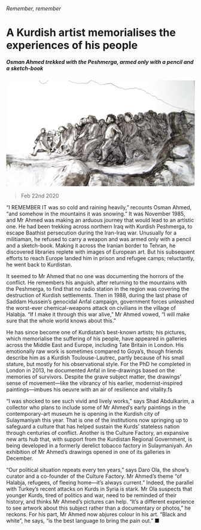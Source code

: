 ###### Remember, remember

# A Kurdish artist memorialises the experiences of his people 

##### Osman Ahmed trekked with the Peshmerga, armed only with a pencil and a sketch-book 

![image](images/20200222_BKP507.jpg) 

> Feb 22nd 2020 

“I REMEMBER IT was so cold and raining heavily,” recounts Osman Ahmed, “and somehow in the mountains it was snowing.” It was November 1985, and Mr Ahmed was making an arduous journey that would lead to an artistic one. He had been trekking across northern Iraq with Kurdish Peshmerga, to escape Baathist persecution during the Iran-Iraq war. Unusually for a militiaman, he refused to carry a weapon and was armed only with a pencil and a sketch-book. Making it across the Iranian border to Tehran, he discovered libraries replete with images of European art. But his subsequent efforts to reach Europe landed him in prison and refugee camps; reluctantly, he went back to Kurdistan.

It seemed to Mr Ahmed that no one was documenting the horrors of the conflict. He remembers his anguish, after returning to the mountains with the Peshmerga, to find that no radio station in the region was covering the destruction of Kurdish settlements. Then in 1988, during the last phase of Saddam Hussein’s genocidal Anfal campaign, government forces unleashed the worst-ever chemical-weapons attack on civilians in the village of Halabja. “If I make it through this war alive,” Mr Ahmed vowed, “I will make sure that the whole world knows about this.”


He has since become one of Kurdistan’s best-known artists; his pictures, which memorialise the suffering of his people, have appeared in galleries across the Middle East and Europe, including Tate Britain in London. His emotionally raw work is sometimes compared to Goya’s, though friends describe him as a Kurdish Toulouse-Lautrec, partly because of his small stature, but mostly for his observational style. For the PhD he completed in London in 2013, he documented Anfal in line-drawings based on the memories of survivors. Despite the grave subject matter, the drawings’ sense of movement—like the vibrancy of his earlier, modernist-inspired paintings—imbues his oeuvre with an air of resilience and vitality.fs

“I was shocked to see such vivid and lively works,” says Shad Abdulkarim, a collector who plans to include some of Mr Ahmed’s early paintings in the contemporary-art museum he is opening in the Kurdish city of Sulaymaniyah this year. That is one of the institutions now springing up to safeguard a culture that has helped sustain the Kurds’ stateless nation through centuries of conflict. Another is the Culture Factory, an expansive new arts hub that, with support from the Kurdistan Regional Government, is being developed in a formerly derelict tobacco factory in Sulaymaniyah. An exhibition of Mr Ahmed’s drawings opened in one of its galleries in December.

“Our political situation repeats every ten years,” says Daro Ola, the show’s curator and a co-founder of the Culture Factory. Mr Ahmed’s theme “of Halabja, refugees, of fleeing home—it’s always current.” Indeed, the parallel with Turkey’s recent attacks on Kurds in Syria is stark. Mr Ola suspects that younger Kurds, tired of politics and war, need to be reminded of their history, and thinks Mr Ahmed’s pictures can help. “It’s a different experience to see artwork about this subject rather than a documentary or photos,” he reckons. For his part, Mr Ahmed now abjures colour in his art. “Black and white”, he says, “is the best language to bring the pain out.” ■

